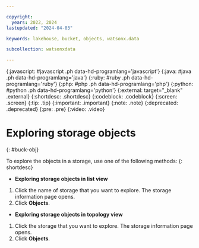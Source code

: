 ```yaml
---

copyright:
  years: 2022, 2024
lastupdated: "2024-04-03"

keywords: lakehouse, bucket, objects, watsonx.data

subcollection: watsonxdata

---
```


{:javascript: #javascript .ph data-hd-programlang='javascript'}
{:java: #java .ph data-hd-programlang='java'}
{:ruby: #ruby .ph data-hd-programlang='ruby'}
{:php: #php .ph data-hd-programlang='php'}
{:python: #python .ph data-hd-programlang='python'}
{:external: target="_blank" .external}
{:shortdesc: .shortdesc}
{:codeblock: .codeblock}
{:screen: .screen}
{:tip: .tip}
{:important: .important}
{:note: .note}
{:deprecated: .deprecated}
{:pre: .pre}
{:video: .video}

# Exploring storage objects
{: #buck-obj}

To explore the objects in a storage, use one of the following methods:
{: shortdesc}

- **Exploring storage objects in list view**

1. Click the name of storage that you want to explore. The storage information page opens.
2. Click **Objects**.

- **Exploring storage objects in topology view**

1. Click the storage that you want to explore. The storage information page opens.
2. Click **Objects**.

